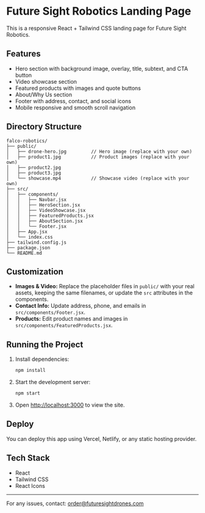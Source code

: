 # Future Sight Robotics Landing Page

This is a responsive React + Tailwind CSS landing page for Future Sight Robotics.

## Features
- Hero section with background image, overlay, title, subtext, and CTA button
- Video showcase section
- Featured products with images and quote buttons
- About/Why Us section
- Footer with address, contact, and social icons
- Mobile responsive and smooth scroll navigation

## Directory Structure
```
falco-robotics/
├── public/
│   ├── drone-hero.jpg         // Hero image (replace with your own)
│   ├── product1.jpg           // Product images (replace with your own)
│   ├── product2.jpg
│   ├── product3.jpg
│   └── showcase.mp4           // Showcase video (replace with your own)
├── src/
│   ├── components/
│   │   ├── Navbar.jsx
│   │   ├── HeroSection.jsx
│   │   ├── VideoShowcase.jsx
│   │   ├── FeaturedProducts.jsx
│   │   ├── AboutSection.jsx
│   │   └── Footer.jsx
│   ├── App.jsx
│   └── index.css
├── tailwind.config.js
├── package.json
└── README.md
```

## Customization
- **Images & Video:** Replace the placeholder files in `public/` with your real assets, keeping the same filenames, or update the `src` attributes in the components.
- **Contact Info:** Update address, phone, and emails in `src/components/Footer.jsx`.
- **Products:** Edit product names and images in `src/components/FeaturedProducts.jsx`.

## Running the Project
1. Install dependencies:
   ```sh
   npm install
   ```
2. Start the development server:
   ```sh
   npm start
   ```
3. Open [http://localhost:3000](http://localhost:3000) to view the site.

## Deploy
You can deploy this app using Vercel, Netlify, or any static hosting provider.

## Tech Stack
- React
- Tailwind CSS
- React Icons

---
For any issues, contact: order@futuresightdrones.com 